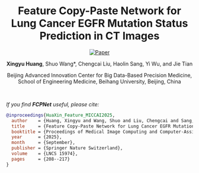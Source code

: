 
<div align="center">

# **Feature Copy-Paste Network for Lung Cancer EGFR Mutation Status Prediction in CT Images**  

[![Paper](https://img.shields.io/badge/Paper-Springer%20LNCS-blue)](https://link.springer.com/chapter/10.1007/978-3-032-05182-0_21)

**Xingyu Huang**, Shuo Wang*, Chengcai Liu, Haolin Sang, Yi Wu, and Jie Tian  

Beijing Advanced Innovation Center for Big Data-Based Precision Medicine, 
School of Engineering Medicine, Beihang University, Beijing, China

</div>

<br>

*If you find **FCPNet** useful, please cite:*

```bibtex
@inproceedings{HuaXin_Feature_MICCAI2025,
  author    = {Huang, Xingyu and Wang, Shuo and Liu, Chengcai and Sang, Haolin and Wu, Yi and Tian, Jie},
  title     = {Feature Copy-Paste Network for Lung Cancer EGFR Mutation Status Prediction in CT Images},
  booktitle = {Proceedings of Medical Image Computing and Computer-Assisted Intervention (MICCAI)},
  year      = {2025},
  month     = {September},
  publisher = {Springer Nature Switzerland},
  volume    = {LNCS 15974},
  pages     = {208--217}
}
```
